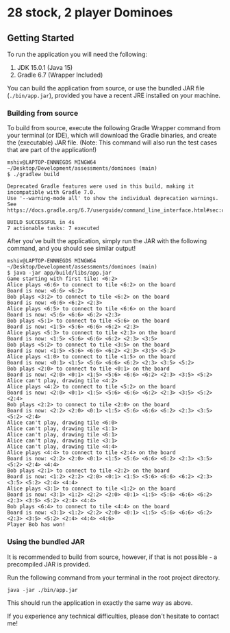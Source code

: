 # 28 stock, 2 player Dominoes

## Getting Started

To run the application you will need the following:
1. JDK 15.0.1 (Java 15)
2. Gradle 6.7 (Wrapper Included)

You can build the application from source, or use the bundled JAR file (`./bin/app.jar`), provided you have a recent JRE installed on your machine.

### Building from source

To build from source, execute the following Gradle Wrapper command from your terminal (or IDE), which will download the Gradle binaries, and create the (executable) JAR file.
(Note: This command will also run the test cases that are part of the application!)
```
mshiv@LAPTOP-ENNNEGDS MINGW64 ~/Desktop/Development/assessments/dominoes (main)
$ ./gradlew build

Deprecated Gradle features were used in this build, making it incompatible with Gradle 7.0.
Use '--warning-mode all' to show the individual deprecation warnings.
See https://docs.gradle.org/6.7/userguide/command_line_interface.html#sec:command_line_warnings

BUILD SUCCESSFUL in 4s
7 actionable tasks: 7 executed
```

After you've built the application, simply run the JAR with the following command, and you should see similar output!

```
mshiv@LAPTOP-ENNNEGDS MINGW64 ~/Desktop/Development/assessments/dominoes (main)
$ java -jar app/build/libs/app.jar
Game starting with first tile: <6:2>
Alice plays <6:6> to connect to tile <6:2> on the board
Board is now: <6:6> <6:2>
Bob plays <3:2> to connect to tile <6:2> on the board
Board is now: <6:6> <6:2> <2:3>
Alice plays <6:5> to connect to tile <6:6> on the board
Board is now: <5:6> <6:6> <6:2> <2:3>
Bob plays <5:1> to connect to tile <5:6> on the board
Board is now: <1:5> <5:6> <6:6> <6:2> <2:3>
Alice plays <5:3> to connect to tile <2:3> on the board
Board is now: <1:5> <5:6> <6:6> <6:2> <2:3> <3:5>
Bob plays <5:2> to connect to tile <3:5> on the board
Board is now: <1:5> <5:6> <6:6> <6:2> <2:3> <3:5> <5:2>
Alice plays <1:0> to connect to tile <1:5> on the board
Board is now: <0:1> <1:5> <5:6> <6:6> <6:2> <2:3> <3:5> <5:2>
Bob plays <2:0> to connect to tile <0:1> on the board
Board is now: <2:0> <0:1> <1:5> <5:6> <6:6> <6:2> <2:3> <3:5> <5:2>
Alice can't play, drawing tile <4:2>
Alice plays <4:2> to connect to tile <5:2> on the board
Board is now: <2:0> <0:1> <1:5> <5:6> <6:6> <6:2> <2:3> <3:5> <5:2> <2:4>
Bob plays <2:2> to connect to tile <2:0> on the board
Board is now: <2:2> <2:0> <0:1> <1:5> <5:6> <6:6> <6:2> <2:3> <3:5> <5:2> <2:4>
Alice can't play, drawing tile <6:0>
Alice can't play, drawing tile <1:1>
Alice can't play, drawing tile <6:1>
Alice can't play, drawing tile <3:1>
Alice can't play, drawing tile <4:4>
Alice plays <4:4> to connect to tile <2:4> on the board
Board is now: <2:2> <2:0> <0:1> <1:5> <5:6> <6:6> <6:2> <2:3> <3:5> <5:2> <2:4> <4:4>
Bob plays <2:1> to connect to tile <2:2> on the board
Board is now: <1:2> <2:2> <2:0> <0:1> <1:5> <5:6> <6:6> <6:2> <2:3> <3:5> <5:2> <2:4> <4:4>
Alice plays <3:1> to connect to tile <1:2> on the board
Board is now: <3:1> <1:2> <2:2> <2:0> <0:1> <1:5> <5:6> <6:6> <6:2> <2:3> <3:5> <5:2> <2:4> <4:4>
Bob plays <6:4> to connect to tile <4:4> on the board
Board is now: <3:1> <1:2> <2:2> <2:0> <0:1> <1:5> <5:6> <6:6> <6:2> <2:3> <3:5> <5:2> <2:4> <4:4> <4:6>
Player Bob has won!

```

### Using the bundled JAR

It is recommended to build from source, however, if that is not possible - a precompiled JAR is provided.

Run the following command from your terminal in the root project directory.

`java -jar ./bin/app.jar`

This should run the application in exactly the same way as above.


If you experience any technical difficulties, please don't hesitate to contact me!
